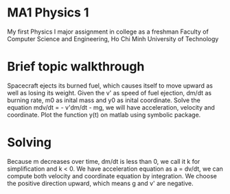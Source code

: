 # MA1 Physics 1

My first Physics I major assignment in college as a freshman
Faculty of Computer Science and Engineering, Ho Chi Minh University of Technology

# Brief topic walkthrough

Spacecraft ejects its burned fuel, which causes itself to move upward as well as losing its weight.
Given the v' as speed of fuel ejection, dm/dt as burning rate, m0 as inital mass and y0 as inital coordinate.
Solve the equation mdv/dt = - v'dm/dt - mg, we will have acceleration, velocity and coordinate.
Plot the function y(t) on matlab using symbolic package.

# Solving

Because m decreases over time, dm/dt is less than 0, we call it k for simplification and k < 0.
We have acceleration equation as a = dv/dt, we can compute both velocity and coordinate equation by integration.
We choose the positive direction upward, which means g and v' are negative.
